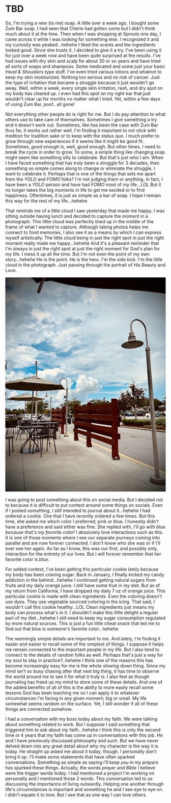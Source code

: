 # TBD

So, I'm trying a new (to me) soap. A little over a week ago, I bought some Zum Bar soap. I had seen that Chérie had gotten some but I didn't think much about it at the time. Then when I was shopping at Sprouts one day, I came across it while I was looking for something else. I recognized it and my curiosity was peaked...hehehe I liked the scents and the ingredients looked good. Since she trusts it, I decided to give it a try. I've been using it for just over a week now and have been quite surprised at the results. I've had issues with dry skin and scalp for about 30 or so years and have tried all sorts of soaps and shampoos. Some medicated and some just your basic *Head & Shoulders* type stuff. I've even tried various lotions and whatnot to keep my skin moisturized. Nothing too serious and no risk of cancer. Just the type of irritation that became a struggle because it just wouldn't go away. Well, within a week, every single skin irritation, rash, and dry spot on my body has cleared up. I even had this spot on my right ear that just wouldn't clear up for months no matter what I tried. Yet, within a few days of using Zum Bar, poof...all gone!

Not everything other people do is right for me. But I do pay attention to what others use to take care of themselves. Sometimes I give something a try and it doesn't work out. Sometimes, like has been the case with Zum Bar thus far, it works out rather well. I'm finding it important to not stick with *tradition* for tradition sake or to keep with the status quo. I much prefer to grow through new experiences if it seems like it might be good fit. Sometimes, *good enough* is, well, good enough. But other times, I need to break the cycle in order to grow. To some, a simple thing like changing soap might seem like something silly to celebrate. But that's just who I am. When I have faced something that has truly been a struggle for 3 decades, then something so simple comes along to change or eliminate the struggle, I want to celebrate it. Perhaps that is one of the things that sets me apart from the *YOLO* and *FOMO* folks? I'm not judging them or anything. In fact, I have been a *YOLO* person and have had *FOMO* most of my life...LOL But it no longer takes the big moments in life to get me excited or to find happiness. Oftentimes, it is just as simple as a bar of soap. I hope I remain this way for the rest of my life...hehehe

That reminds me of a little cloud I saw yesterday that made me happy. I was sitting outside having lunch and decided to capture the moment in a photograph. This little cloud was perfectly lined up in the middle of the frame of what I wanted to capture. Although taking photos helps me connect to fond memories, I also see it as a means by which I can express myself artistically. The little cloud being in just the right spot in just the right moment really made me happy...hehehe And it's a pleasant reminder that I'm always in just the right spot at just the right moment for God's plan for my life. I mess it up all the time. But I'm not even the point of my own story...hehehe He is the point. He is the hero. I'm the side kick. I'm the little cloud in the photograph. Just passing through the portrait of His Beauty and Love.

![Cafe tables, parking lot, clouds in the sky](./media/IMG_9869.jpeg)

I was going to post something about this on social media. But I decided not to because it is difficult to put context around some things on socials. Even if I posted *something*, I still intended to journal about it...hehehe I had ordered a cookie. One that I have recently ordered a few times. But this time, she asked me which color I preferred; pink or blue. I honestly didn't have a preference and said either was fine. She replied with, *I'll go with blue because that's my favorite color!* I absolutely love interactions such as this. It is one of those moments where I see our separate journeys coming into parallel and are now forever connected. I don't know who she was or if I'll ever see her again. As far as I know, this was our first, and possibly only, interaction for the entirety of our lives. But I will forever remember that *her* favorite color is *blue*.

For added context, I've been getting this particular cookie lately because my body has been craving sugar. Back in January, I finally kicked my candy addiction in the behind...hehehe I continued getting natural sugars from fruits and my daily orange juice. I still have some fruit in my diet. But as of my return from California, I have dropped my daily 7 oz of orange juice. This particular cookie is made with clean ingredients. Even the coloring doesn't use dyes. They use vegetable sourced coloring in the icing. That said, I wouldn't call this cookie healthy...LOL Clean ingredients just means my body can process what's in it. I shouldn't make this little delight a regular part of my diet...hehehe I still need to keep my sugar consumption regulated by more natural sources. This is just a fun little cheat snack that led me to find out that blue is someone's favorite color...hehehe

The seemingly simple details are important to me. And lately, I'm finding it easier and easier to recall some of the simplest of things. I suppose it helps me remain connected to the important people in my life. But I also tend to connect to the details of random folks as well. Perhaps that's just a way for my soul to stay in practice?..hehehe I think one of the reasons this has become increasingly easy for me is the whole *slowing* down thing. Since my mind isn't so busy chasing after that next big thing, it has time to observe the world around me to see it for what it truly is. I also feel as though journaling has freed up my mind to store some of these details. And one of the added benefits of all of this is the ability to more easily recall some lessons God has been teaching me so I can apply it to whatever circumstances I'm facing in any given moment; big or small. My life somewhat seems random on the surface. Yet, I still wonder if all of these things are connected somehow.

I had a conversation with my boss today about my faith. We were talking about something related to work. But I suppose I said something that triggered him to ask about my faith...hehehe I think this is only the second time in 4 years that my faith has come up in conversations with this job. He and I have previously discussed philosophy and such. But we have never delved down into any great detail about why my character is the way it is today. He straight up asked me about it today, though. I personally don't bring it up. I'll make some statements that have often sparked conversations. Something as simple as saying *I'll keep you in my prayers* has sparked these things. Actually, the words *prayer* and *Bible* I believe were the trigger words today. I had mentioned a project I'm working on personally and I mentioned those 2 words. This conversation led to us discussing the importance of living outwardly. Helping one another through life's circumstances is important and something he and I see eye to eye on. I didn't equate it to love. But I see that as one way I can love others.

